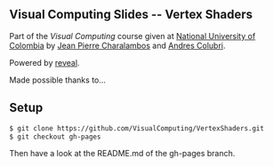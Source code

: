 ## Visual Computing Slides -- Vertex Shaders

Part of the *Visual Computing* course given at [National University of Colombia](http://www.disi.unal.edu.co/) by [Jean Pierre Charalambos](http://otrolado.info) and [Andres Colubri](http://codeanticode.wordpress.com/).

Powered by [reveal](https://github.com/hakimel/reveal.js).

Made possible thanks to... 

<!--- a long list of students and links to their pages. To come ;) -->

## Setup

 ```sh
 $ git clone https://github.com/VisualComputing/VertexShaders.git
 $ git checkout gh-pages
 ```
 
Then have a look at the README.md of the gh-pages branch.
